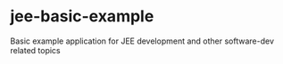# jee-basic-example
Basic example application for JEE development and other software-dev related topics
